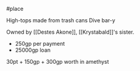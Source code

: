 #place 

High-tops made from trash cans
Dive bar-y

Owned by [[Destes Akone]], [[Krystabald]]'s sister.
- 250gp per payment
- 25000gp loan

30pt + 150gp + 300gp worth in amethyst
